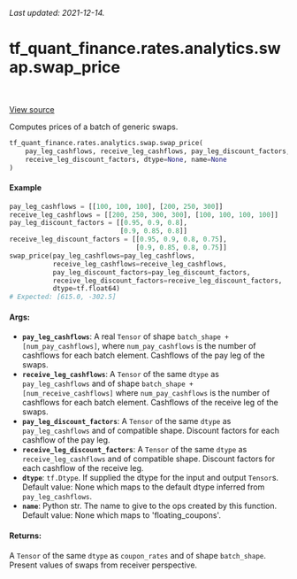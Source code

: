 <!--
This file is generated by a tool. Do not edit directly.
For open-source contributions the docs will be updated automatically.
-->

*Last updated: 2021-12-14.*

<div itemscope itemtype="http://developers.google.com/ReferenceObject">
<meta itemprop="name" content="tf_quant_finance.rates.analytics.swap.swap_price" />
<meta itemprop="path" content="Stable" />
</div>

# tf_quant_finance.rates.analytics.swap.swap_price

<!-- Insert buttons and diff -->

<table class="tfo-notebook-buttons tfo-api" align="left">
</table>

<a target="_blank" href="https://github.com/google/tf-quant-finance/blob/master/tf_quant_finance/rates/analytics/swap.py">View source</a>



Computes prices of a batch of generic swaps.

```python
tf_quant_finance.rates.analytics.swap.swap_price(
    pay_leg_cashflows, receive_leg_cashflows, pay_leg_discount_factors,
    receive_leg_discount_factors, dtype=None, name=None
)
```



<!-- Placeholder for "Used in" -->

#### Example
```python
pay_leg_cashflows = [[100, 100, 100], [200, 250, 300]]
receive_leg_cashflows = [[200, 250, 300, 300], [100, 100, 100, 100]]
pay_leg_discount_factors = [[0.95, 0.9, 0.8],
                            [0.9, 0.85, 0.8]]
receive_leg_discount_factors = [[0.95, 0.9, 0.8, 0.75],
                                [0.9, 0.85, 0.8, 0.75]]
swap_price(pay_leg_cashflows=pay_leg_cashflows,
           receive_leg_cashflows=receive_leg_cashflows,
           pay_leg_discount_factors=pay_leg_discount_factors,
           receive_leg_discount_factors=receive_leg_discount_factors,
           dtype=tf.float64)
# Expected: [615.0, -302.5]
```

#### Args:


* <b>`pay_leg_cashflows`</b>: A real `Tensor` of shape
  `batch_shape + [num_pay_cashflows]`, where `num_pay_cashflows` is the
  number of cashflows for each batch element. Cashflows of the pay leg of
  the swaps.
* <b>`receive_leg_cashflows`</b>: A `Tensor` of the same `dtype` as `pay_leg_cashflows`
  and of shape `batch_shape + [num_receive_cashflows]` where
  `num_pay_cashflows` is the number of cashflows for each batch element.
  Cashflows of the receive leg of the swaps.
* <b>`pay_leg_discount_factors`</b>: A `Tensor` of the same `dtype` as
  `pay_leg_cashflows` and of compatible shape. Discount factors for each
  cashflow of the pay leg.
* <b>`receive_leg_discount_factors`</b>: A `Tensor` of the same `dtype` as
  `receive_leg_cashflows` and of compatible shape. Discount factors for each
  cashflow of the receive leg.
* <b>`dtype`</b>: `tf.Dtype`. If supplied the dtype for the input and output `Tensor`s.
  Default value: None which maps to the default dtype inferred from
  `pay_leg_cashflows`.
* <b>`name`</b>: Python str. The name to give to the ops created by this function.
  Default value: None which maps to 'floating_coupons'.


#### Returns:

A `Tensor` of the same `dtype` as `coupon_rates` and of shape `batch_shape`.
Present values of swaps from receiver perspective.
